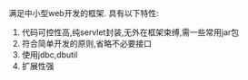 满足中小型web开发的框架.
具有以下特性:
1. 代码可控性高,纯servlet封装,无外在框架束缚,需一些常用jar包
2. 符合简单开发的原则,省略不必要接口
3. 使用jdbc,dbutil
4. 扩展性强